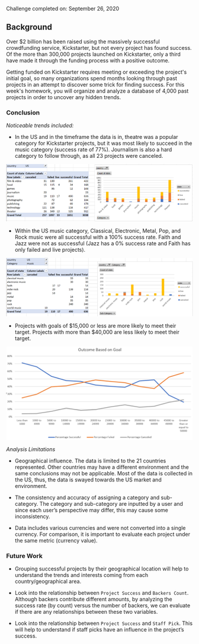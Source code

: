 Challenge completed on: September 26, 2020

## Background

Over $2 billion has been raised using the massively successful crowdfunding service, Kickstarter, but not every project has found success. Of the more than 300,000 projects launched on Kickstarter, only a third have made it through the funding process with a positive outcome.

Getting funded on Kickstarter requires meeting or exceeding the project's initial goal, so many organizations spend months looking through past projects in an attempt to discover some trick for finding success. For this week's homework, you will organize and analyze a database of 4,000 past projects in order to uncover any hidden trends.

### Conclusion

*Noticeable trends included:*

* In the US and in the timeframe the data is in, theatre was a popular category for Kickstarter projects, but it was most likely to succeed in the music category (success rate of 77%). Journalism is also a hard category to follow through, as all 23 projects were canceled. 

![Category in US](Images/Trend1.PNG)

* Within the US music category, Classical, Electronic, Metal, Pop, and Rock music were all successful with a 100% success rate. Faith and Jazz were not as successful (Jazz has a 0% success rate and Faith has only failed and live projects). 

![Category in US](Images/Trend2.PNG)

* Projects with goals of $15,000 or less are more likely to meet their target. Projects with more than $40,000 are less likely to meet their target. 

![Category in US](Images/Trend3.PNG)

*Analysis Limitations*

* Geographical influence. The data is limited to the 21 countries represented. Other countries may have a different environment and the same conclusions may not be applicable. Most of the data is collected in the US, thus, the data is swayed towards the US market and environment. 

* The consistency and accuracy of assigning a category and sub-category. The category and sub-category are inputted by a user and since each user’s perspective may differ, this may cause some inconsistency.

* Data includes various currencies and were not converted into a single currency. For comparison, it is important to evaluate each project under the same metric (currency value). 

### Future Work 

*  Grouping successful projects by their geographical location will help to understand the trends and interests coming from each country/geographical area. 

* Look into the relationship between `Project Success` and `Backers Count`. Although backers contribute different amounts, by analyzing the success rate (by count) versus the number of backers, we can evaluate if there are any relationships between these two variables. 

* Look into the relationship between `Project Success` and `Staff Pick`. This will help to understand if staff picks have an influence in the project’s success. 
